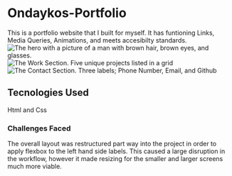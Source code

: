 # Ondaykos-Portfolio
This is a portfolio website that I built for myself. It has funtioning Links, Media Queries, Animations, and meets accesibilty standards.
![The hero with a picture of a man with brown hair, brown eyes, and glasses.](./assets/images/Screenshot1 "Header and Hero")
![The Work Section. Five unique projects listed in a grid](./assets/images/Screenshot2 "Work Section")
![The Contact Section. Three labels; Phone Number, Email, and Github](./assets/images/Screenshot3 "Contact")

## Tecnologies Used
Html and Css

### Challenges Faced
The overall layout was restructured part way into the project in order to apply flexbox to the left hand side labels. This caused a large disruption in the workflow, however it made resizing for the smaller and larger screens much more viable.